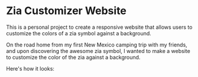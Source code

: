 # Zia Customizer Website
This is a personal project to create a responsive website that allows users to customize the colors of a zia symbol against a background.

On the road home from my first New Mexico camping trip with my friends, and upon discovering the awesome zia symbol, I wanted to make a website to customize the color of the zia against a background.

Here's how it looks:
